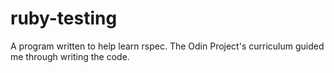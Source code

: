 # ruby-testing
A program written to help learn rspec. The Odin Project's curriculum guided me through writing the code.
